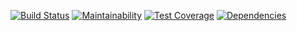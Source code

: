 [![Build Status](https://travis-ci.org/oligsei/lunchable-telegram-bot.svg?branch=master)](https://travis-ci.org/oligsei/lunchable-telegram-bot) [![Maintainability](https://api.codeclimate.com/v1/badges/33a46441bab0ddaf0d75/maintainability)](https://codeclimate.com/github/oligsei/lunchable-telegram-bot/maintainability) [![Test Coverage](https://api.codeclimate.com/v1/badges/33a46441bab0ddaf0d75/test_coverage)](https://codeclimate.com/github/oligsei/lunchable-telegram-bot/test_coverage) [![Dependencies](https://david-dm.org/oligsei/lunchable-telegram-bot.svg)](https://david-dm.org/oligsei/lunchable-telegram-bot)

